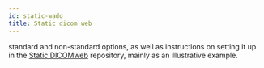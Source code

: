 ```yaml
---
id: static-wado
title: Static dicom web
---
```


standard and non-standard options,
as well as instructions on setting it up in the [Static DICOMweb](https://github.com/RadicalImaging/Static-DICOMWeb) repository, mainly as an illustrative example.
